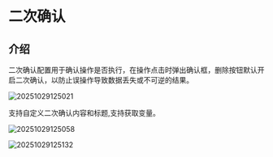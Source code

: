 # 二次确认

## 介绍

二次确认配置用于确认操作是否执行，在操作点击时弹出确认框，删除按钮默认开启二次确认，以防止误操作导致数据丢失或不可逆的结果。

![20251029125021](https://static-docs.nocobase.com/20251029125021.png)

支持自定义二次确认内容和标题,支持获取变量。


![20251029125058](https://static-docs.nocobase.com/20251029125058.png)

![20251029125132](https://static-docs.nocobase.com/20251029125132.png)
